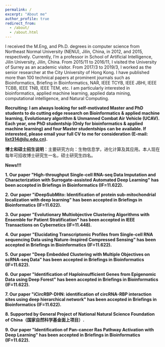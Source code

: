 ```yaml
---
permalink: /
excerpt: "About me"
author_profile: true
redirect_from: 
  - /about/
  - /about.html
---
```


I received the M.Eng, and Ph.D. degrees in computer science from Northeast Normal University (NENU), Jilin, China, in 2012, and 2015, respectively. Currently, I’m a professor in School of Artificial Intelligence, Jilin University, Jilin, China. From 2015/11 to 2016/11, I visited the University of Surrey as an academic visitor. From 2017/3 to 2019/3, I worked as the senior researcher at the City University of Hong Kong. I have published more than 100 technical papers at prominent journals such as Bioinformatics, Briefing in Bioinformatics, NAR, IEEE TCYB, IEEE JBHI, IEEE TCBB, IEEE TNB, IEEE TEM, etc. I am particularly interested in bioinformatics, applied machine learning, applied data mining, computational intelligence, and Natural Computing. 


**Recruiting: I am always looking for self-motivated Master and PhD students to do cutting edge research on Bioinformatics & applied machine learning, Evolutionary algorithm & Unmanned Combat Air Vehicle (UCAV). Each year, one PhD studentship (Only for bioinformatics & applied machine learning) and four Master studentships can be available. If interested, please email your full CV to me for consideration (E-mail: lixt314@jlu.edu.cn).**

**博士和硕士招生说明**：主要研究方向：生物信息学，进化计算及其应用。本人现在每年可招收博士研究生一名，硕士研究生四名。



**News!!!**

**1. Our paper "High-throughput Single-cell RNA-seq Data Imputation and Characterization with Surrogate-assisted Automated Deep Learning" has been accepted in Briefings in Bioinformatics (IF=11.622).**

**2. Our paper "iDeepSubMito: Identification of protein sub-mitochondrial localization with deep learning" has been accepted in Briefings in Bioinformatics (IF=11.622).**

**3. Our paper "Evolutionary Multiobjective Clustering Algorithms with Ensemble for Patient Stratification" has been accepted in IEEE Transactions on Cybernetics (IF=11.448).**

**4. Our paper "Elucidating Transcriptomic Profiles from Single-cell RNA sequencing Data using Nature-Inspired Compressed Sensing" has been accepted in Briefings in Bioinformatics (IF=11.622).**

**5. Our paper "Deep Embedded Clustering with Multiple Objectives on scRNA-seq Data" has been accepted in Briefings in Bioinformatics (IF=11.622).**

**6. Our paper "Identification of Haploinsufficient Genes from Epigenomic Data using Deep Forest" has been accepted in Briefings in Bioinformatics (IF=11.622).**

**7. Our paper "iCircRBP-DHN: identification of circRNA-RBP interaction sites using deep hierarchical network" has been accepted in Briefings in Bioinformatics (IF=11.622).**

**8. Supported by General Project of National Natural Science Foundation of China（国家自然科学基金面上项目）.**

**9. Our paper "Identification of Pan-cancer Ras Pathway Activation with Deep Learning" has been accepted in Briefings in Bioinformatics (IF=11.622).**




<script type="text/javascript" src="//rf.revolvermaps.com/0/0/8.js?i=5krueszsjxy&amp;m=2&amp;c=ff0000&amp;cr1=ffffff&amp;f=arial&amp;l=33" async="async"></script>

